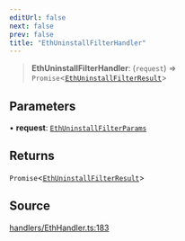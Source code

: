 ```yaml
---
editUrl: false
next: false
prev: false
title: "EthUninstallFilterHandler"
---
```


> **EthUninstallFilterHandler**: (`request`) => `Promise`\<[`EthUninstallFilterResult`](/reference/tevm/actions-types/type-aliases/ethuninstallfilterresult/)\>

## Parameters

• **request**: [`EthUninstallFilterParams`](/reference/tevm/actions-types/type-aliases/ethuninstallfilterparams/)

## Returns

`Promise`\<[`EthUninstallFilterResult`](/reference/tevm/actions-types/type-aliases/ethuninstallfilterresult/)\>

## Source

[handlers/EthHandler.ts:183](https://github.com/evmts/tevm-monorepo/blob/main/packages/actions-types/src/handlers/EthHandler.ts#L183)

